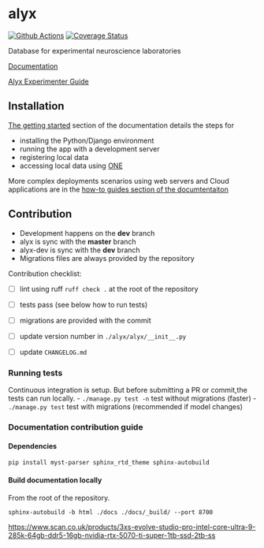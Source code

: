 # alyx

[![Github Actions](https://github.com/cortex-lab/alyx/actions/workflows/main.yml/badge.svg)](https://github.com/cortex-lab/alyx/actions/)
[![Coverage Status](https://coveralls.io/repos/github/cortex-lab/alyx/badge.svg?branch=github_action)](https://coveralls.io/github/cortex-lab/alyx?branch=master)

Database for experimental neuroscience laboratories

[Documentation](https://alyx.readthedocs.io)

[Alyx Experimenter Guide](https://docs.google.com/document/d/1cx3XLZiZRh3lUzhhR_p65BggEqTKpXHUDkUDagvf9Kc/edit?usp=sharing)


## Installation

[The getting started](https://alyx.readthedocs.io/en/latest/gettingstarted.html) section of the documentation details the steps for 
-   installing the Python/Django environment
-   running the app with a development server
-   registering local data
-   accessing local data using [ONE](https://one.internationalbrainlab.org)

More complex deployments scenarios using web servers and Cloud applications are in the [how-to guides section of the documtentaiton](docs/how-to-guides)

## Contribution

* Development happens on the **dev** branch
* alyx is sync with the **master** branch
* alyx-dev is sync with the **dev** branch
* Migrations files are always provided by the repository

Contribution checklist:
- [ ] lint using ruff `ruff check .` at the root of the repository
- [ ] tests pass (see below how to run tests)
- [ ] migrations are provided with the commit
- [ ] update version number in `./alyx/alyx/__init__.py`
- [ ] update `CHANGELOG.md`


### Running tests

Continuous integration is setup. But before submitting a PR or commit,the tests can run locally.
    - `./manage.py test -n` test without migrations (faster)
    - `./manage.py test` test with migrations (recommended if model changes)

### Documentation contribution guide

#### Dependencies
```
pip install myst-parser sphinx_rtd_theme sphinx-autobuild
```

#### Build documentation locally

From the root of the repository.
````shell
sphinx-autobuild -b html ./docs ./docs/_build/ --port 8700
````
https://www.scan.co.uk/products/3xs-evolve-studio-pro-intel-core-ultra-9-285k-64gb-ddr5-16gb-nvidia-rtx-5070-ti-super-1tb-ssd-2tb-ss